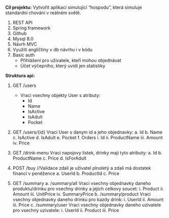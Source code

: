 **Cíl projektu:** Vytvořit aplikaci simulující “hospodu”, která simuluje standardní chování v reálném světě.

1.	REST API
2.	Spring framework
3.	Github
4.	Mysql 8.0
5.	Návrh MVC
6.	Využití angličtiny v db návrhu i v kódu
7.	Basic auth
    - Přihlášení pro uživatele, kteří mohou objednávat
  	- Účet výčepního, který uvidí jen statistiky


**Struktura api:**
1.	GET /users
    - Vraci vsechny objekty User s atributy:
        - Id
        - Name
        - IsActive
        - IsAdult
        - Pocket
  	
3.	GET /users/{id}
    Vraci User s danym id a jeho objednavky:
    a.	Id
    b.	Name
    c.	IsActive
    d.	IsAdult
    e.	Pocket
    f.	Orders
        i.	Id
        ii.	ProductName
        iii.	Amount
        iv.	Price
  	
5.	GET /drink-menu
    Vraci napojovy listek, drinky maji tyto atributy:
    a.	Id
    b.	ProductName
    c.	Price
    d.	IsForAdult

6.	POST /buy //Validace zdali je uživatel plnoletý a zdali má dostatek financí v peněžence
    a.	UserId
    b.	ProductId
    c.	Price
  	
5.	GET /summary
    a.	/summary/all
    Vraci vsechny objednavky daneho produktu/drinku pro vsechny drinky a jejich celkovy soucet:
        i.	Product
        ii.	Amount
        iii.	UnitPrice
        iv.	SummaryPrice
    b.	/summary/product
    Vraci vsechny objednavky daneho drinku pro kazdy drink:
        i.	UserId
        ii.	Amount
        iii.	Price
    c.	/summary/user
    Vraci vsechny objednavky daneho uzivatele pro vsechny uzivatele:
        i.	UserId
        ii.	Product
        iii.	Price
